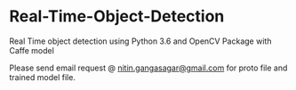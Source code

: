 # Real-Time-Object-Detection
Real Time object detection using Python 3.6 and OpenCV Package with Caffe model

Please send email request @ nitin.gangasagar@gmail.com for proto file and trained model file.
